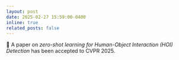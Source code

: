 ```yaml
---
layout: post
date: 2025-02-27 15:59:00-0400
inline: true
related_posts: false
---
```


📜 A paper on <i>zero-shot learning for Human-Object Interaction (HOI) Detection</i> has been accepted to CVPR 2025.